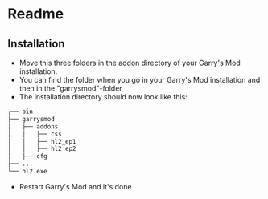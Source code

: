 # Readme

## Installation
- Move this three folders in the addon directory of your Garry's Mod installation. 
- You can find the folder when you go in your Garry's Mod installation and then in the "garrysmod"-folder
- The installation directory should now look like this:
```bash
┌── bin
├── garrysmod
│   ├── addons
│   │   ├── css
│   │   ├── hl2_ep1
│   │   ├── hl2_ep2
│   ├── cfg
├── ...
└── hl2.exe
```

- Restart Garry's Mod and it's done